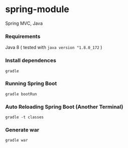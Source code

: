 # spring-module
Spring MVC, Java

### Requirements
Java 8 ( tested with `java version "1.8.0_172` )

### Install dependences 
`gradle`

### Running Spring Boot
`gradle bootRun`

### Auto Reloading Spring Boot (Another Terminal)
`gradle -t classes`

### Generate war
`gradle war`